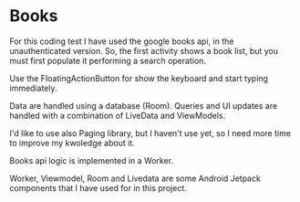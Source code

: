 # Books

For this coding test I have used the google books api, in the unauthenticated version. So, the first activity shows a book list, 
but you must first populate it performing a search operation.

Use the FloatingActionButton for show the keyboard and start typing immediately. 

Data are handled using a database (Room). Queries and UI updates are handled with a combination of LiveData and ViewModels.

I'd like to use also Paging library, but I haven't use yet, so I need more time to improve my kwoledge about it.

Books api logic is implemented in a Worker.

Worker, Viewmodel, Room and Livedata are some Android Jetpack components that I have used for in this project.

